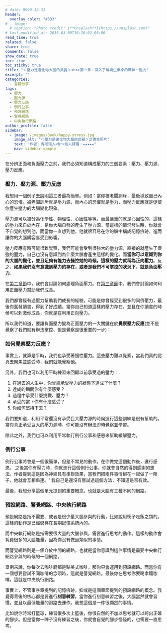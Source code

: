 ```yaml
---
# date: 9999-12-31
header:
  overlay_color: "#333"
#   image: 
  # caption: "Photo credit: [**Unsplash**](https://unsplash.com)"
# last_modified_at: 2016-03-09T16:20:02-05:00
read_time: true
related: false
share: true
comments: false
show_date: true
toc: true
toc_sticky: true
title: "＜壓力是進化你大腦的武器＞<br>第一章：深入了解與生俱來的夥伴－壓力"
excerpt: ""
categories:
  - 書籍分享
tags:
  - 壓力
  - 壓力源
  - 壓力反應
  - 例行公事
  - 預設網路
  - 警覺網路
  - 中央執行網路
author_profile: false
sidebar:
  - image: /images/Book/happy-stress.jpg
    image_alt: "＜壓力是進化你大腦的武器＞之書本照片"
    text: "作者：青砥瑞人<br>個人評價：★★★★★"
    nav: sidebar-sample
---
```

在分辨正面和負面壓力之前，我們必須知道構成壓力的三個要素：壓力、壓力源、壓力反應。

### 壓力、壓力源、壓力反應
我想用一個例子去說明這三者最為簡單。例如：當你被老闆訓斥，最後導致自己內心的恐懼。被老闆訓斥就是壓力源，而內心的恐懼就是壓力，而壓力反應就是促使你產生壓力的大腦變化現象。

壓力源可以被分為化學性、物理性、心因性等等。而最嚴重的就是心因性的，這樣的壓力來自於內在，是你大腦自發的產生了壓力源。當這樣的情況發生時，你就會不自覺的想到他，而當你一直想到他，他就很容易在你的腦中構成記憶痕跡，進而讓你的大腦購容易受到影響。

壓力反應有時可能很難覺察，我們可能會受到很強大的壓力源，直接的就產生了很強的壓力，自己也沒有意識到為什麼大腦會產生這樣的變化。而**當你可以意識到你的大腦的變化，並且足夠有能力去操控她的時候，這樣的壓力就稱為正向壓力**。反之，**如果我們沒有意識到壓力的存在，或者是我們不可掌控的狀況下，就是負面壓力**。

在[第二章節](/書籍分享/happy-stress-02)中，我們會討論如何處理負面壓力。在[第三章節](/書籍分享/happy-stress-03)中，我們會討論如何利用正面壓力幫助我們成長。

我們都曾經有過壓力幫助我們成長的經驗，可能是你曾經受到很多的同儕壓力，最後你奮發讀書，得到了好成績。當你自己知道這樣的壓力存在，並且在你讀書的時候可以刺激你成長，你就是在利用正向壓力。

所以我們知道，要讓負面壓力變為正面壓力的一大關鍵在於**覺察壓力反應**(並不是覺察了我們就有辦法掌控、但是覺察是很重要的一步)：

### 如何覺察壓力反應？
事實上，就算是平時，我們也承受著慢性壓力。這些壓力難以覺察，當我們真的認真去聚焦並感受時，我們就能覺察他。

另外，我們也可以利用平時練習來回顧以前承受過的壓力： 
1. 在過去的人生中，你曾經承受壓力的狀態下達成了什麼？
2. 達成的瞬間你有什麼感受？
3. 過程中承受什麼挑戰、壓力？
4. 承受的當下你有什麼感受？
5. 你如何堅持下去？

我們要知道，利用平常還沒有承受巨大壓力源的時候進行這些訓練是很有幫助的。當你真正承受巨大的壓力源時，你可能沒有辦法即時覺察並學習。

除此之外，我們也可以利用平常執行例行公事和感恩來幫助緩解壓力。

### 例行公事
例行公事將會是一個很簡單，但是不常見的動作。在你做完這個動作後，進行感恩。
之後當你有壓力時，你就進行這個例行公事，你就會自然的得到感謝的想法。作者提到這是因為神經具有串聯效果，當我們把兩件事情綁在一起做了一陣子，他就會互相串連。'
我自己是還沒有嘗試過這個方法，不知道是否有效。

最後，我想分享這個單元提到的重要概念。也就是大腦有三種不同的網路。

### 預設網路、警覺網路、中央執行網路
預設網路是指不需要、或者是很少量大腦參與的行動，比如說用筷子吃飯之類的。這樣的動作是已經儲存在長期記憶系統內的。

而中央執行網路是指需要很大量的大腦參與，需要進行思考的動作。這樣的動作會耗費很多的大腦能量，因為你沒有做過類似的事情。

而警覺網路則是一個介於中間的網路，也就是當你意識到這件事情是需要中央執行網路參與的時候的一個網路。

舉例來說，你每次去咖啡廳都是點美式咖啡，那你只會運用到預設網路。而當你有一個想要嘗試不同咖啡的念頭時，這就是警覺網路。最後你在思考你要喝拿鐵咖啡，這就是中央執行網路。

事實上，不管事序章提到的記憶痕跡，抑或是這個章節提到的預設網路的概念。我覺得背後的核心都是要進行**刻意練習**。當你進行刻意練習之後，大腦當然就會習慣，並且以最低能量的迴路去運作。我想這個是一件很顯然的事情。

比如說你時常打籃球，練習很多次上籃後，你很自然的不加以思考就可以跨出正確的腳步。但是當你一陣子沒有練習之後，你就會自覺的腳步怪怪的，也需要一直思考。
